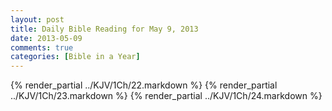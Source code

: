 ```yaml
---
layout: post
title: Daily Bible Reading for May 9, 2013
date: 2013-05-09
comments: true
categories: [Bible in a Year]
---
```

{% render_partial ../KJV/1Ch/22.markdown %}
{% render_partial ../KJV/1Ch/23.markdown %}
{% render_partial ../KJV/1Ch/24.markdown %}
